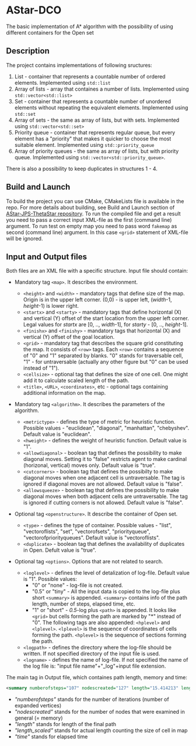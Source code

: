 # AStar-DCO

The basic implementation of A* algorithm with the possibility of using different containers for the Open set

## Description

The project contains implementations of following sructures:

1. List - container that represents a countable number of ordered elements. Implemented using `std::list`
2. Array of lists - array that containes a number of lists. Implemented using `std::vector<std::list>`
3. Set - container that represents a countable number of unordered elements without repeating the equivalent elements. Implemented using `std::set`
4. Array of sets - the same as array of lists, but with sets. Implemented using `std::vector<std::set>`
5. Priority queue - container that represents regular queue, but every element has a "priority" that makes it quicker to choose the most suitable element. Implemented using `std::priority_queue`
6. Array of priority queues - the same as array of lists, but with priority queue. Implemented using `std::vector<std::priority_queue>`.

There is also a possibility to keep duplicates in structures 1 - 4.

## Build and Launch

To build the project you can use CMake, CMakeLists file is available in the repo. For more details about building, see Build and Launch section of [AStar-JPS-ThetaStar repository](https://github.com/PathPlanning/AStar-JPS-ThetaStar). To run the compiled file and get a result you need to pass a correct input XML-file as the first (command line) argument. To run test on empty map you need to pass word `fakemap` as second (command line) argument. In this case `<grid>` statement of XML-file will be ignored.

## Input and Output files

Both files are an XML file with a specific structure. 
Input file should contain:

* Mandatory tag `<map>`. It describes the environment.
    * `<height>` and `<width>` - mandatory tags that define size of the map. Origin is in the upper left corner. (0,0) - is upper left, (*width*-1, *height*-1) is lower right.
    * `<startx>` and `<starty>` - mandatory tags that define horizontal (X) and vertical (Y) offset of the start location from the upper left corner. Legal values for *startx* are [0, .., *width*-1], for *starty* - [0, .., *height*-1].
    * `<finishx>` and `<finishy>` - mandatory tags that horizontal (X) and vertical (Y) offset of the goal location.
    * `<grid>` - mandatory tag that describes the square grid constituting the map. It consists of `<row>` tags. Each `<row>` contains a sequence of "0" and "1" separated by blanks. "0" stands for traversable cell, "1" - for untraversable (actually any other figure but "0" can be used instead of "1").
    * `<cellsize>` - optional tag that defines the size of one cell. One might add it to calculate scaled length of the path.
    * `<title>`, `<URL>`, `<coordinates>`, etc - optional tags containing additional information on the map.

* Mandatory tag `<algorithm>`. It describes the parameters of the algorithm.

    * `<metrictype>` - defines the type of metric for heuristic function. Possible values - "euclidean", "diagonal", "manhattan", "chebyshev". Default value is "euclidean".
    * `<hweight>` - defines the weight of heuristic function. Default value is "1".
    * `<allowdiagonal>` - boolean tag that defines the possibility to make diagonal moves. Setting it to "false" restricts agent to make cardinal (horizonal, vertical) moves only. Default value is "true".
    * `<cutcorners>` - boolean tag that defines the possibilty to make diagonal moves when one adjacent cell is untraversable. The tag is ignored if diagonal moves are not allowed. Default value is "false".
    * `<allowsqueeze>` - boolean tag that defines the possibility to make diagonal moves when both adjacent cells are untraversable. The tag is ignored if cutting corners is not allowed. Default value is "false".
* Optional tag `<openstructure>`. It describe the container of Open set.
    * `<type>` -  defines the type of container. Possible values - "list", "vectoroflists", "set",  "vectorofsets", "priorityqueue", "vectorofpriorityqueues". Default value is "vectoroflists".
    * `<duplicate>` - boolean tag that defines the availability of duplicates in Open. Defult value is "true".
* Optional tag `<options>`. Options that are not related to search.

    * `<loglevel>` - defines the level of detalization of log-file. Default value is "1". Possible values:
        - "0" or "none" - log-file is not created.
        - "0.5" or "tiny" - All the input data is copied to the log-file plus short `<summary>` is appended. `<summary>` contains info of the path length, number of steps, elapsed time, etc.
        - "1" or "short" - *0.5*-log plus `<path>` is appended. It looks like `<grid>` but cells forming the path are marked by "\*" instead of "0". The following tags are also appended: `<hplevel>` and `<lplevel>`. `<lplevel>` is the sequence of coordinates of cells forming the path. `<hplevel>` is the sequence of sections forming the path.
    * `<logpath>` - defines the directory where the log-file should be written. If not specified directory of the input file is used. 
    * `<logname>` - defines the name of log-file. If not specified the name of the log file is: "input file name"+"_log"+input file extension.

The main tag in Output file, which containes path length, memory and time:

```xml
<summary numberofsteps="107" nodescreated="127" length="15.414213" length_scaled="41.618375587463383" time="0.000512" astar_length="15.414213" astar_correct="1"/>
```

* _"numberofsteps"_ stands for the number of iterations (number of expanded vertices)
* _"nodescreated"_  stands for the number of nodes that were examined in general (= memory)
* _"length"_ stands for length of the final path
* _"length_scaled"_ stands for actual length counting the size of cell in map
* _"time"_ stands for elapsed time
